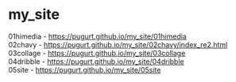 # my_site
01himedia - https://pugurt.github.io/my_site/01himedia <br>
02chavy - https://pugurt.github.io/my_site/02chavy/index_re2.html <br>
03collage - https://pugurt.github.io/my_site/03collage <br>
04dribble - https://pugurt.github.io/my_site/04dribble <br>
05site - https://pugurt.github.io/my_site/05site <br>
